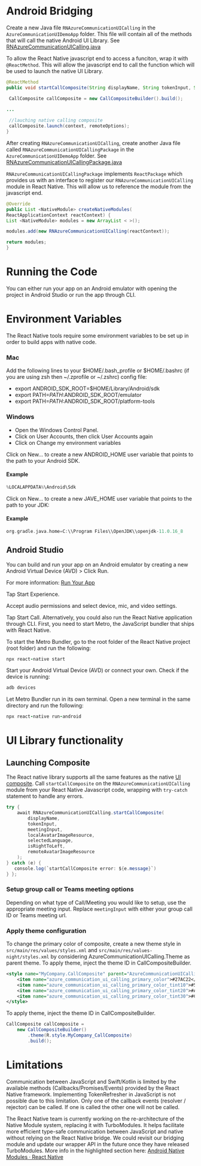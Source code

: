 # Android Bridging
 Create a new Java file `RNAzureCommunicationUICalling` in the `AzureCommunicationUIDemoApp` folder. This file will contain all of the methods that will call the native Android UI Library.
 See [RNAzureCommunicationUICalling.java](app/src/main/java/com/azurecommunicationuidemoapp/RNAzureCommunicationUICalling.java)
 

To allow the React Native javascript end to access a funciton, wrap it with `@ReactMethod`. This will allow the javascript end to call the function which will be used to launch the native UI Library.


 
 ```java
@ReactMethod
public void startCallComposite(String displayName, String tokenInput, String meetingInput ...) {

  CallComposite callComposite = new CallCompositeBuilder().build();

 ...
  
  //lauching native calling composite
  callComposite.launch(context, remoteOptions);
}
 ```
 

After creating `RNAzureCommunicationUICalling`, create another Java file called `RNAzureCommunicationUICallingPackage` in the `AzureCommunicationUIDemoApp` folder. 
 See [RNAzureCommunicationUICallingPackage.java](app/src/main/java/com/azurecommunicationuidemoapp/RNAzureCommunicationUICallingPackage.java)
 
`RNAzureCommunicationUICallingPackage` implements `ReactPackage` which provides us with an interface to register our `RNAzureCommunicationUICalling` module in React Native. This will allow us to reference the module from the javascript end.
 
  ```java
@Override
public List <NativeModule> createNativeModules(
ReactApplicationContext reactContext) {
  List <NativeModule> modules = new ArrayList < >();

  modules.add(new RNAzureCommunicationUICalling(reactContext));

  return modules;
}
  ```

 # Running the Code
 You can either run your app on an Android emulator with opening the project in Android Studio or run the app through CLI.
 
 

# Environment Variables
The React Native tools require some environment variables to be set up in order to build apps with native code.

### Mac

Add the following lines to your $HOME/.bash_profile or $HOME/.bashrc (if you are using zsh then ~/.zprofile or ~/.zshrc) config file:
- export ANDROID_SDK_ROOT=$HOME/Library/Android/sdk
- export PATH=$PATH:$ANDROID_SDK_ROOT/emulator
- export PATH=$PATH:$ANDROID_SDK_ROOT/platform-tools

### Windows
- Open the Windows Control Panel.
- Click on User Accounts, then click User Accounts again
- Click on Change my environment variables

Click on New... to create a new ANDROID_HOME user variable that points to the path to your Android SDK.

#### Example
```groovy
%LOCALAPPDATA%\Android\Sdk

```

Click on New... to create a new JAVE_HOME user variable that points to the path to your JDK:

#### Example
```groovy
org.gradle.java.home=C:\\Program Files\\OpenJDK\\openjdk-11.0.16_8

```


 
 ## Android Studio
 You can build and run your app on an Android emulator by creating a new Android Virtual Device (AVD) > Click Run.
 
 For more information: [Run Your App](https://developer.android.com/training/basics/firstapp/running-app)
 
 Tap Start Experience. 

 Accept audio permissions and select device, mic, and video settings. 

 Tap Start Call. 
 Alternatively, you could also run the React Native application through CLI. First, you need to start Metro, the JavaScript bundler that ships with React Native. 

 To start the Metro Bundler, go to the root folder of the React Native project (root folder) and run the following: 

 ```ruby
 npx react-native start 
 ```
 
 Start your Android Virtual Device (AVD) or connect your own. Check if the device is running: 
 ```ruby
 adb devices
 ```

 Let Metro Bundler run in its own terminal. Open a new terminal in the same directory and run the following: 
 ```ruby
 npx react-native run-android
 ```


# UI Library functionality


## Launching Composite
The React native library supports all the same features as the native [UI composite](https://github.com/Azure/communication-ui-library-android). Call `startCallComposite` on the `RNAzureCommunicationUICalling` module from your React Native Javascript code, wrapping with `try-catch` statement to handle any errors.

```cs
try {
    await RNAzureCommunicationUICalling.startCallComposite(
        displayName,
        tokenInput,
        meetingInput,
        localAvatarImageResource,
        selectedLanguage,
        isRightToLeft,
        remoteAvatarImageResource
    );
} catch (e) {
   console.log(`startCallComposite error: ${e.message}`)
} };
```

### Setup group call or Teams meeting options
Depending on what type of Call/Meeting you would like to setup, use the appropriate meeting input. Replace `meetingInput` with either your group call ID or Teams meeting url.

### Apply theme configuration

To change the primary color of composite, create a new theme style in `src/main/res/values/styles.xml` and `src/main/res/values-night/styles.xml` by considering AzureCommunicationUICalling.Theme as parent theme. To apply theme, inject the theme ID in CallCompositeBuilder. 
  
  
```xml
<style name="MyCompany.CallComposite" parent="AzureCommunicationUICalling.Theme">
    <item name="azure_communication_ui_calling_primary_color">#27AC22</item>
    <item name="azure_communication_ui_calling_primary_color_tint10">#5EC65A</item>
    <item name="azure_communication_ui_calling_primary_color_tint20">#A7E3A5</item>
    <item name="azure_communication_ui_calling_primary_color_tint30">#CEF0CD</item>
</style>
```
To apply theme, inject the theme ID in CallCompositeBuilder. 
```java
CallComposite callComposite = 
    new CallCompositeBuilder()
        .theme(R.style.MyCompany_CallComposite)
        .build();
```


 # Limitations 

 Communication between JavaScript and Swift/Kotlin is limited by the available methods (Callbacks/Promises/Events) provided by the React Native framework. Implementing TokenRefresher in JavaScript is not possible due to this limitation. 
 Only one of the callback events (resolver / rejector) can be called. If one is called the other one will not be called.  

 The React Native team is currently working on the re-architecture of the Native Module system, replacing it with TurboModules. It helps facilitate more efficient type-safe communication between JavaScript and native without relying on the React Native bridge. We could revisit our bridging module and update our wrapper API in the future once they have released TurboModules. More info in the highlighted section here: [Android Native Modules · React Native](https://reactnative.dev/docs/new-architecture-app-modules-android)
